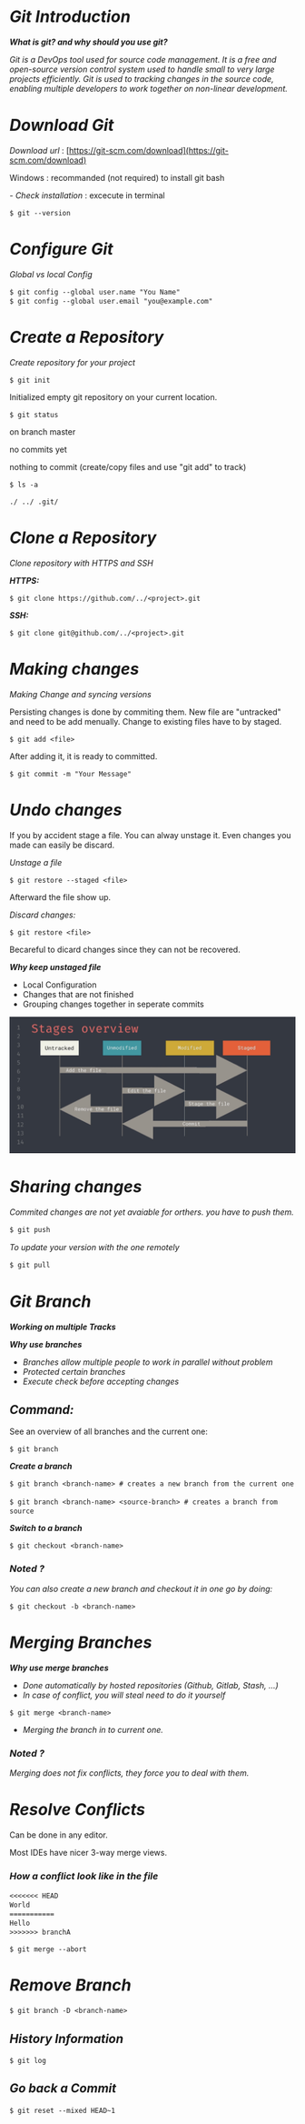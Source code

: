 # **_Git Introduction_**

**_What is git? and why should you use git?_**

_Git is a DevOps tool used for source code management. It is a free and open-source version control system used to handle small to very large projects efficiently. Git is used to tracking changes in the source code, enabling multiple developers to work together on non-linear development._

# **_Download Git_**

_Download url_ : [https://git-scm.com/download](https://git-scm.com/download)

Windows : recommanded (not required) to install git bash

_- Check installation_ : excecute in terminal

```
$ git --version
```

# **_Configure Git_**

_Global vs local Config_

```
$ git config --global user.name "You Name"
$ git config --global user.email "you@example.com"
```

# **_Create a Repository_**

_Create repository for your project_

```
$ git init
```

Initialized empty git repository on your current location.

```
$ git status
```

on branch master

no commits yet

nothing to commit (create/copy files and use "git add" to track)

```
$ ls -a
```

```
./ ../ .git/
```

# **_Clone a Repository_**

_Clone repository with HTTPS and SSH_

**_HTTPS:_**

```
$ git clone https://github.com/../<project>.git
```

**_SSH:_**

```
$ git clone git@github.com/../<project>.git
```

# **_Making changes_**

_Making Change and syncing versions_

Persisting changes is done by commiting them. New file are "untracked" and need to be add menually. Change to existing files have to by staged.

```
$ git add <file>
```

After adding it, it is ready to committed.

```
$ git commit -m "Your Message"
```

# **_Undo changes_**

If you by accident stage a file. You can alway unstage it. Even changes you made can easily be discard.

_Unstage a file_

```
$ git restore --staged <file>
```

Afterward the file show up.

_Discard changes:_

```
$ git restore <file>
```

Becareful to dicard changes since they can not be recovered.

**_Why keep unstaged file_**

- Local Configuration
- Changes that are not finished
- Grouping changes together in seperate commits

<img src="./images/img1.png">

# **_Sharing changes_**

_Commited changes are not yet avaiable for orthers. you have to push them._

```bash
$ git push
```

_To update your version with the one remotely_

```bash
$ git pull
```

# **_Git Branch_**

**_Working on multiple Tracks_**

**_Why use branches_**

- _Branches allow multiple people to work in parallel without problem_
- _Protected certain branches_
- _Execute check before accepting changes_

## **_Command:_**

See an overview of all branches and the current one:

```
$ git branch
```

**_Create a branch_**

```
$ git branch <branch-name> # creates a new branch from the current one

$ git branch <branch-name> <source-branch> # creates a branch from source
```

**_Switch to a branch_**

```
$ git checkout <branch-name>
```

### **_Noted &#x3f;_**

_You can also create a new branch and checkout it in one go by doing:_

```
$ git checkout -b <branch-name>
```

# **_Merging Branches_**

**_Why use merge branches_**

- _Done automatically by hosted repositories (Github, Gitlab, Stash, ...)_
- _In case of conflict, you will steal need to do it yourself_

```
$ git merge <branch-name>
```

- _Merging the branch in to current one._

### **_Noted &#x3f;_**

_Merging does not fix conflicts, they force you to deal with them._

# **_Resolve Conflicts_**

Can be done in any editor.

Most IDEs have nicer 3-way merge views.

### **_How a conflict look like in the file_**

```
<<<<<<< HEAD
World
===========
Hello
>>>>>>> branchA
```

```
$ git merge --abort
```

# **_Remove Branch_**

```
$ git branch -D <branch-name>
```

## **_History Information_**

```
$ git log
```

## **_Go back a Commit_**

```
$ git reset --mixed HEAD~1
```
